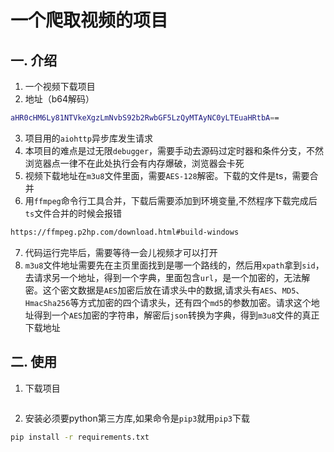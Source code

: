 # 一个爬取视频的项目
## 一. 介绍
1. 一个视频下载项目
2. 地址（b64解码）
```bash
aHR0cHM6Ly81NTVkeXgzLmNvbS92b2RwbGF5LzQyMTAyNC0yLTEuaHRtbA==
```
3. 项目用的`aiohttp`异步库发生请求
4. 本项目的难点是过无限`debugger`，需要手动去源码过定时器和条件分支，不然浏览器点一律不在此处执行会有内存爆破，浏览器会卡死
5. 视频下载地址在`m3u8`文件里面，需要`AES-128`解密。下载的文件是ts，需要合并
6. 用`ffmpeg`命令行工具合并，下载后需要添加到环境变量,不然程序下载完成后`ts`文件合并的时候会报错
```bash
https://ffmpeg.p2hp.com/download.html#build-windows
```
7. 代码运行完毕后，需要等待一会儿视频才可以打开
8. `m3u8`文件地址需要先在主页里面找到是哪一个路线的，然后用`xpath`拿到`sid`，去请求另一个地址，得到一个字典，里面包含`url`，是一个加密的，无法解密。这个密文数据是`AES`加密后放在请求头中的数据,请求头有`AES`、`MD5`、`HmacSha256`等方式加密的四个请求头，还有四个`md5`的参数加密。请求这个地址得到一个`AES`加密的字符串，解密后`json`转换为字典，得到`m3u8`文件的真正下载地址



## 二. 使用
1. 下载项目
```bash

```
2. 安装必须要python第三方库,如果命令是`pip3`就用`pip3`下载
```bash
pip install -r requirements.txt
```